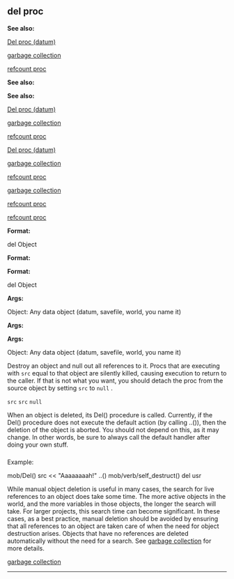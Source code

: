 

 del proc
----------




**See also:** 


[Del proc (datum)](#/datum/proc/Del) 

[garbage collection](#/DM/garbage) 

[refcount proc](#/proc/refcount) 





**See also:** 

**See also:**

[Del proc (datum)](#/datum/proc/Del) 

[garbage collection](#/DM/garbage) 

[refcount proc](#/proc/refcount) 



[Del proc (datum)](#/datum/proc/Del)

[garbage collection](#/DM/garbage) 

[refcount proc](#/proc/refcount) 


[garbage collection](#/DM/garbage)

[refcount proc](#/proc/refcount) 

[refcount proc](#/proc/refcount)


**Format:** 


 del Object
 


**Format:** 

**Format:**

 del Object



**Args:** 


 Object: Any data object (datum, savefile, world, you name it)
 


**Args:** 

**Args:**

 Object: Any data object (datum, savefile, world, you name it)


 Destroy an object and null out all references to it. Procs that are
executing with
 `src` 
 equal to that object are silently killed,
causing execution to return to the caller. If that is not what you want, you
should detach the proc from the source object by setting
 `src` 
 to
 `null` 
 .



`src`
`src`
`null`

 When an object is deleted, its Del() procedure is called. Currently, if
the Del() procedure does not execute the default action (by calling ..()),
then the deletion of the object is aborted. You should not depend on this, as
it may change. In other words, be sure to always call the default handler
after doing your own stuff.



### 
 Example:



 mob/Del()
 src << "Aaaaaaaah!"
 ..()
mob/verb/self\_destruct()
 del usr


 While manual object deletion is useful in many cases, the search for live
references to an object does take some time. The more active objects in the
world, and the more variables in those objects, the longer the search will
take. For larger projects, this search time can become significant. In these
cases, as a best practice, manual deletion should be avoided by ensuring that
all references to an object are taken care of when the need for object
destruction arises. Objects that have no references are deleted automatically
without the need for a search. See
 [garbage collection](#/DM/garbage) 
 for more details.



[garbage collection](#/DM/garbage)


---


